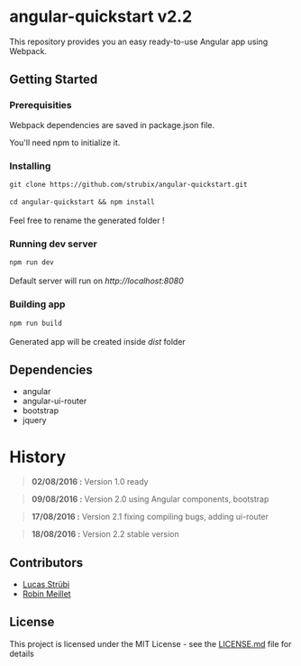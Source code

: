 # angular-quickstart v2.2

This repository provides you an easy ready-to-use Angular app using Webpack. 

## Getting Started

### Prerequisities
Webpack dependencies are saved in package.json file.

You'll need npm to initialize it.

### Installing
`git clone https://github.com/strubix/angular-quickstart.git` <br /><br />
`cd angular-quickstart && npm install` <br /><br />
Feel free to rename the generated folder !

### Running dev server
`npm run dev` <br /><br />
Default server will run on _http://localhost:8080_ 

### Building app
`npm run build` <br /><br />
Generated app will be created inside _dist_ folder

## Dependencies
* angular
* angular-ui-router
* bootstrap
* jquery

# History
>**02/08/2016 :** Version 1.0 ready <br>

>**09/08/2016 :** Version 2.0 using Angular components, bootstrap

>**17/08/2016 :** Version 2.1 fixing compiling bugs, adding ui-router

>**18/08/2016 :** Version 2.2 stable version

## Contributors
* [Lucas Strübi](https://github.com/strubix)
* [Robin Meillet](https://github.com/kMeillet)

## License
This project is licensed under the MIT License - see the [LICENSE.md](LICENSE.md) file for details

